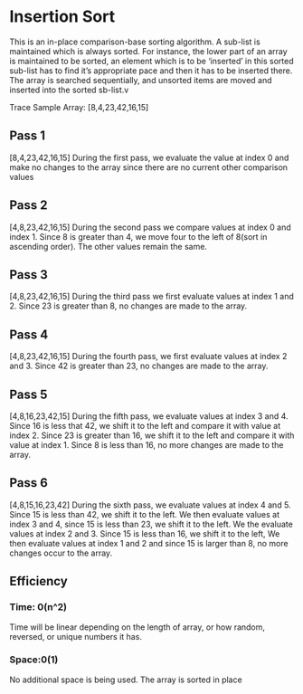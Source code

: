 # Insertion Sort

This is an in-place comparison-base sorting algorithm. A sub-list is maintained which is always sorted. For instance, the lower part of an array is maintained to be sorted, an element which is to be ‘inserted’ in this sorted sub-list has to find it’s appropriate pace and then it has to be inserted there. The array is searched sequentially, and unsorted items are moved and inserted into the sorted sb-list.v

Trace
Sample Array: [8,4,23,42,16,15]

## Pass 1

[8,4,23,42,16,15]
During the first pass, we evaluate the value at index 0 and make no changes to the array since there are no current other comparison values

## Pass 2

[4,8,23,42,16,15]
During the second pass we compare values at index 0 and index 1. Since 8 is greater than 4, we move four to the left of 8(sort in ascending order). The other values remain the same.

## Pass 3

[4,8,23,42,16,15]
During the third pass we first evaluate values at index 1 and 2. Since 23 is greater than 8, no changes are made to the array.

## Pass 4

[4,8,23,42,16,15]
During the fourth pass, we first evaluate values at index 2 and 3. Since 42 is greater than 23, no changes are made to the array.

## Pass 5

[4,8,16,23,42,15]
During the fifth pass, we evaluate values at index 3 and 4. Since 16 is less that 42, we shift it to the left and compare it with value at index 2. Since 23 is greater than 16, we shift it to the left and compare it with value at index 1. Since 8 is less than 16, no more changes are made to the array.

## Pass 6

[4,8,15,16,23,42]
During the sixth pass, we evaluate values at index 4 and 5. Since 15 is less than 42, we shift it to the left. We then evaluate values at index 3 and 4, since 15 is less than 23, we shift it to the left. We the evaluate values at index 2 and 3. Since 15 is less than 16, we shift it to the left, We then evaluate values at index 1 and 2 and since 15 is larger than 8, no more changes occur to the array.

## Efficiency

### Time: 0(n^2)

Time will be linear depending on the length of array, or how random, reversed, or unique numbers it has.

### Space:0(1)

No additional space is being used. The array is sorted in place
